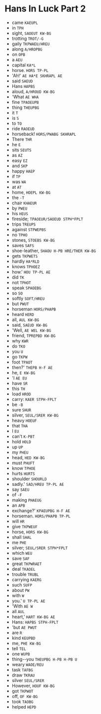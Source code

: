 # Hans In Luck Part 2

* came `KAEUPL`
* in `TPH`
* sight, `SAOEUT KW-BG`
* trotting `TROT/-G`
* gaily `TKPWAEU/HREU`
* along `A/HROPBG`
* on `OPB`
* a `AEU`
* capital `KA*L`
* horse. `HORS TP-PL`
* 'Ah!' `AE HA*E SKHRAPL AE`
* said `SAEUD`
* Hans `HAPBS`
* aloud, `A/HROUD KW-BG`
* 'What `AE WHA`
* fine `TPAOEUPB`
* thing `THEUPBG`
* it `T`
* is `S`
* to `TO`
* ride `RAOEUD`
* horseback! `HORS/PWABG SKHRAPL`
* There `THR`
* he `E`
* sits `SEUTS`
* as `AZ`
* easy `EZ`
* and `SKP`
* happy `HAEP`
* if `TP`
* was `WA`
* at `AT`
* home, `HOEPL KW-BG`
* the `-T`
* chair `KHAEUR`
* by `PWEU`
* his `HEUS`
* fireside; `TPAOEUR/SAOEUD STPH*FPLT`
* trips `TREUPS`
* against `STPWEPBS`
* no `TPHO`
* stones, `STOEBS KW-BG`
* saves `SAFS`
* shoe-leather, `SHAOU H-PB HRE/THER KW-BG`
* gets `TKPWETS`
* hardly `HA*RLD`
* knows `TPHOEZ`
* how.' `HOU TP-PL AE`
* did `TK`
* not `TPHOT`
* speak `SPAOEBG`
* so `SO`
* softly `SOFT/HREU`
* but `PWUT`
* horseman `HORS/PHAPB`
* heard `HERD`
* all, `AUL KW-BG`
* said, `SAEUD KW-BG`
* 'Well, `AE WEL KW-BG`
* friend, `TPREPBD KW-BG`
* why `KWR`
* do `TKO`
* you `U`
* go `TKPW`
* foot `TPAOT`
* then?' `THEPB H-F AE`
* he, `E KW-BG`
* 'I `AE EU`
* have `SR`
* this `TH`
* load `HROD`
* carry: `KAER STPH-FPLT`
* be `-B`
* sure `SHUR`
* silver, `SEUL/SRER KW-BG`
* heavy `HOEUF`
* that `THA`
* I `EU`
* can't `K-PBT`
* hold `HOLD`
* up `UP`
* my `PHEU`
* head, `HED KW-BG`
* must `PHUFT`
* know `TPHOE`
* hurts `HURTS`
* shoulder `SHOURLD`
* sadly.' `SAD/HREU TP-PL AE`
* say `SAEU`
* of `-F`
* making `PHAEUG`
* an `APB`
* exchange?' `KPAEUPBG H-F AE`
* horseman. `HORS/PHAPB TP-PL`
* will `HR`
* give `TKPWEUF`
* horse, `HORS KW-BG`
* shall `SHAL`
* me `PHE`
* silver; `SEUL/SRER STPH*FPLT`
* which `WEU`
* save `SAF`
* great `TKPWRAET`
* deal `TKAOEL`
* trouble `TRUBL`
* carrying `KAERG`
* such `SUFP`
* about `PW`
* with `W`
* you.' `U TP-PL AE`
* 'With `AE W`
* all `AUL`
* heart,' `HART KW-BG AE`
* Hans: `HAPBS STPH-FPLT`
* 'but `AE PWUT`
* are `R`
* kind `KEUPBD`
* me, `PHE KW-BG`
* tell `TEL`
* one `WUPB`
* thing--you `THEUPBG H-PB H-PB U`
* weary `WAOE/REU`
* task `TAFBG`
* draw `TKRAU`
* silver `SEUL/SRER`
* However, `HOUF KW-BG`
* got `TKPWOT`
* off, `OF KW-BG`
* took `TAOBG`
* helped `HEPD`
